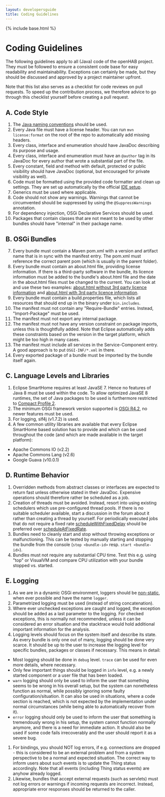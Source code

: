 ```yaml
---
layout: developersguide
title: Coding Guidelines
---
```


{% include base.html %}

# Coding Guidelines

The following guidelines apply to all (Java) code of the openHAB project.
They must be followed to ensure a consistent code base for easy readability and maintainability.
Exceptions can certainly be made, but they should be discussed and approved by a project maintainer upfront.

Note that this list also serves as a checklist for code reviews on pull requests. To speed up the contribution process, we therefore advice to go through this checklist yourself before creating a pull request.

## A. Code Style

1. The [Java naming conventions](http://java.about.com/od/javasyntax/a/nameconventions.htm) should be used.
1. Every Java file must have a license header. You can run ```mvn license:format``` on the root of the repo to automatically add missing headers.
1. Every class, interface and enumeration should have JavaDoc describing its purpose and usage.
1. Every class, interface and enumeration must have an `@author` tag in its JavaDoc for every author that wrote a substantial part of the file.
1. Every constant, field and method with default, protected or public visibility should have JavaDoc (optional, but encouraged for private visibility as well).
1. Code must be formatted using the provided code formatter and clean up settings. They are set up automatically by the official [IDE setup](ide.html).
1. Generics must be used where applicable.
1. Code should not show any warnings. Warnings that cannot be circumvented should be suppressed by using the `@SuppressWarnings` annotation.
1. For dependency injection, OSGi Declarative Services should be used.
1. Packages that contain classes that are not meant to be used by other bundles should have "internal" in their package name.

## B. OSGi Bundles

7. Every bundle must contain a Maven pom.xml with a version and artifact name that is in sync with the manifest entry. The pom.xml must reference the correct parent pom (which is usually in the parent folder).
1. Every bundle must contain an about.html file, providing license information. If there is a third-party software in the bundle, its licence information must be added to the bundle's about.html file and the date in the about.html files must be changed to the current. You can look at and use these two examples: [about.html without 3rd party licence information](https://github.com/openhab/openhab2-addons/blob/master/addons/ui/org.openhab.ui.cometvisu.php/about.html) and [about.html with 3rd party licence information](https://github.com/openhab/openhab2-addons/blob/master/addons/binding/org.openhab.binding.avmfritz/about.html).
1. Every bundle must contain a build.properties file, which lists all resources that should end up in the binary under `bin.includes`.
1. The manifest must not contain any "Require-Bundle" entries. Instead, "Import-Package" must be used.
1. The manifest must not export any internal package.
1. The manifest must not have any version constraint on package imports, unless this is thoughtfully added. Note that Eclipse automatically adds these constraints based on the version in the target platform, which might be too high in many cases.
1. The manifest must include all services in the Service-Component entry. A good approach is to put `OSGI-INF/*.xml` in there.
1. Every exported package of a bundle must be imported by the bundle itself again.

## C. Language Levels and Libraries

1. Eclipse SmartHome requires at least JavaSE 7. Hence no features of Java 8 must be used within the code. To allow optimized JavaSE 8 runtimes, the set of Java packages to be used is furthermore restricted to [Compact Profile 2](http://www.oracle.com/technetwork/java/embedded/resources/tech/compact-profiles-overview-2157132.html).
1. The minimum OSGi framework version supported is [OSGi R4.2](http://www.osgi.org/Download/Release4V42), no newer features must be used.
1. For logging, slf4j (v1.7.2) is used.
1. A few common utility libraries are available that every Eclipse SmartHome based solution has to provide and which can be used throughout the code (and which are made available in the target platform):
 - Apache Commons IO (v2.2)
 - Apache Commons Lang (v2.6)
 - Google Guava (v10.0.1)

## D. Runtime Behavior

1. Overridden methods from abstract classes or interfaces are expected to return fast unless otherwise stated in their JavaDoc. Expensive operations should therefore rather be scheduled as a job.
1. Creation of threads must be avoided. Instead, resort into using existing schedulers which use pre-configured thread pools. If there is no suitable scheduler available, start a discussion in the forum about it rather than creating a thread by yourself. For periodically executed jobs that do not require a fixed rate [scheduleWithFixedDelay](http://docs.oracle.com/javase/7/docs/api/java/util/concurrent/ScheduledExecutorService.html#scheduleWithFixedDelay(java.lang.Runnable,%20long,%20long,%20java.util.concurrent.TimeUnit)) should be preferred over [scheduleAtFixedRate](http://docs.oracle.com/javase/7/docs/api/java/util/concurrent/ScheduledExecutorService.html#scheduleAtFixedRate(java.lang.Runnable,%20long,%20long,%20java.util.concurrent.TimeUnit)).
1. Bundles need to cleanly start and stop without throwing exceptions or malfunctioning. This can be tested by manually starting and stopping the bundle from the console (```stop <bundle-id>``` resp. ```start <bundle-id>```).
1. Bundles must not require any substantial CPU time. Test this e.g. using "top" or VisualVM and compare CPU utilization with your bundle stopped vs. started.

## E. Logging

1. As we are in a dynamic OSGi environment, loggers should be [non-static](http://slf4j.org/faq.html#declared_static), when ever possible and have the name ```logger```.
1. Parametrized logging must be used (instead of string concatenation).
1. Where ever unchecked exceptions are caught and logged, the exception should be added as a last parameter to the logging. For checked exceptions, this is normally not recommended, unless it can be considered an error situation and the stacktrace would hold additional important information for the analysis.
1. Logging levels should focus on the system itself and describe its state. As every bundle is only one out of many, logging should be done very scarce. It should be up to the user to increase the logging level for specific bundles, packages or classes if necessary. This means in detail:
 - Most logging should be done in ```debug``` level. ```trace``` can be used for even more details, where necessary.
 - Only few important things should be logged in ```info``` level, e.g. a newly started component or a user file that has been loaded.
 - ```warn``` logging should only be used to inform the user that something seems to be wrong in his overall setup, but the system can nonetheless function as normal, while possibly ignoring some faulty configuration/situation. It can also be used in situations, where a code section is reached, which is not expected by the implementation under normal circumstances (while being able to automatically recover from it).
 - ```error``` logging should only be used to inform the user that something is tremendously wrong in his setup, the system cannot function normally anymore, and there is a need for immediate action. It should also be used if some code fails irrecoverably and the user should report it as a severe bug.
1. For bindings, you should NOT log errors, if e.g. connections are dropped - this is considered to be an external problem and from a system perspective to be a normal and expected situation. The correct way to inform users about such events is to update the Thing status accordingly. Note that all events (including Thing status events) are anyhow already logged.
1. Likewise, bundles that accept external requests (such as servlets) must not log errors or warnings if incoming requests are incorrect. Instead, appropriate error responses should be returned to the caller.
